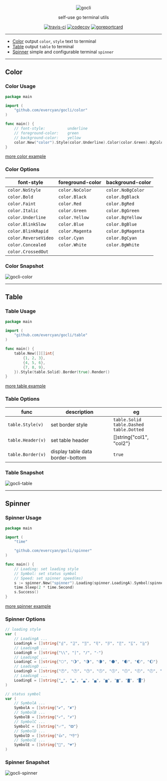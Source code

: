 <div align="center">

![gocli](https://raw.githubusercontent.com/evercyan/cantor/master/resource/80/8095d74db449976d2ab8020c37afe3e7.png)

self-use go terminal utils

[![travis-ci](https://www.travis-ci.org/evercyan/gocli.svg?branch=master)](https://www.travis-ci.org/evercyan/gocli)
[![codecov](https://codecov.io/gh/evercyan/gocli/branch/master/graph/badge.svg)](https://codecov.io/gh/evercyan/gocli)
[![goreportcard](https://goreportcard.com/badge/github.com/evercyan/gocli)](https://goreportcard.com/report/github.com/evercyan/gocli)

</div>

---

- [Color](##Color) output `color`, `style` text to terminal
- [Table](##Table) output `table` to terminal
- [Spinner](##Spinner)  simple and configurable terminal `spinner`

---

## Color

### Color Usage

```go
package main

import (
    "github.com/evercyan/gocli/color"
)

func main() {
    // font-style:          underline
    // foreground-color:    green
    // background-color:    yellow
    color.New("color").Style(color.Underline).Color(color.Green).BgColor(color.BgYellow).Render()
}
```

[more color example](./examples/color/main.go)

### Color Options

| font-style | foreground-color | background-color |
| --- | --- | --- |
| `color.NoStyle`       | `color.NoColor`   | `color.NoBgColor`     |
| `color.Bold`          | `color.Black`     | `color.BgBlack`       |
| `color.Faint`         | `color.Red`       | `color.BgRed`         |
| `color.Italic`        | `color.Green`     | `color.BgGreen`       |
| `color.Underline`     | `color.Yellow`    | `color.BgYellow`      |
| `color.BlinkSlow`     | `color.Blue`      | `color.BgBlue`        |
| `color.BlinkRapid`    | `color.Magenta`   | `color.BgMagenta`     |
| `color.ReverseVideo`  | `color.Cyan`      | `color.BgCyan`        |
| `color.Concealed`     | `color.White`     | `color.BgWhite`       |
| `color.CrossedOut`    |                   |                       |

### Color Snapshot

![gocli-color](https://raw.githubusercontent.com/evercyan/cantor/master/resource/20/20eaa1795fcee963cb03eaef7fd882fe.jpg)

---

## Table

### Table Usage

```go
package main

import (
    "github.com/evercyan/gocli/table"
)

func main() {
    table.New([][]int{
        {1, 2, 3},
        {4, 5, 6},
        {7, 8, 9},
    }).Style(table.Solid).Border(true).Render()
}
```

[more table example](./examples/table/main.go)

### Table Options

| func | description | eg |
| --- | --- | --- |
| `table.Style(v)`    | set border style  | `table.Solid`<br>`table.Dashed`<br>`table.Dotted` |
| `table.Header(v)`   | set table header  | []string{"col1", "col2"} |
| `table.Border(v)`   | display table data border-bottom  | `true` |

### Table Snapshot

![gocli-table](https://raw.githubusercontent.com/evercyan/cantor/master/resource/f7/f7c9aaae18aa35f05803c65c4c881267.png)

---

## Spinner

### Spinner Usage

```go
package main

import (
    "time"

    "github.com/evercyan/gocli/spinner"
)

func main() {
    // Loading: set loading style
    // Symbol: set status symbol
    // Speed: set spinner speed(ms)
    s := spinner.New("spinner").Loading(spinner.LoadingA).Symbol(spinner.SymbolA).Speed(100)
    time.Sleep(2 * time.Second)
    s.Success()
}

```

[more spinner example](./examples/spinner/main.go)

### Spinner Options

```go
// loading style
var (
    // LoadingA ...
    LoadingA = []string{"⣾", "⣽", "⣻", "⢿", "⡿", "⣟", "⣯", "⣷"}
    // LoadingB ...
    LoadingB = []string{"\\", "|", "/", "-"}
    // LoadingC ...
    LoadingC = []string{"🌕", "🌖", "🌗", "🌘", "🌑", "🌒", "🌓", "🌔"}
    // LoadingD ...
    LoadingD = []string{"🕐", "🕑", "🕒", "🕓", "🕔", "🕕", "🕖", "🕗", "🕘", "🕙", "🕚", "🕛"}
    // LoadingE ...
    LoadingE = []string{"▁", "▂", "▃", "▄", "▅", "▆", "▇", "█"}
)

// status symbol
var (
    // SymbolA ...
    SymbolA = []string{"✔︎", "✘"}
    // SymbolB ...
    SymbolB = []string{"✓", "✗"}
    // SymbolC ...
    SymbolC = []string{"✅", "❎"}
    // SymbolD ...
    SymbolD = []string{"👍", "👎"}
    // SymbolE ...
    SymbolE = []string{"💚", "💔"}
)
```

### Spinner Snapshot

![gocli-spinner](https://raw.githubusercontent.com/evercyan/cantor/master/resource/d3/d3baabb43de3f6fb925a3f1ef6a92e5a.gif)
